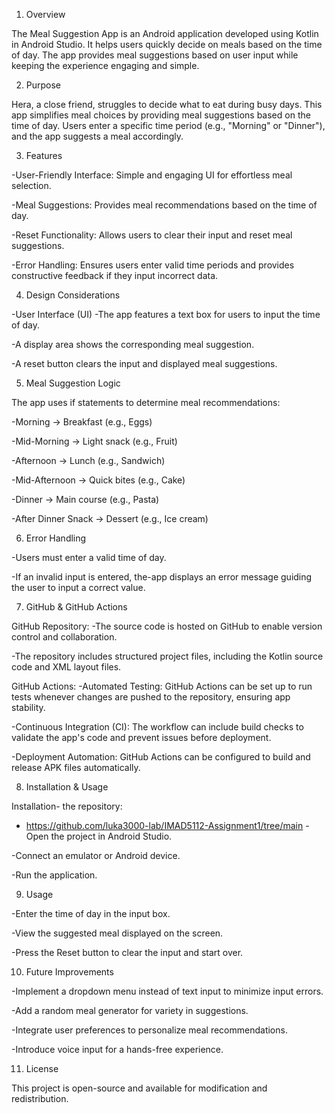 1. Overview

The Meal Suggestion App is an Android application developed using Kotlin in Android Studio. It helps users quickly decide on meals based on the time of day. The app provides meal suggestions based on user input while keeping the experience engaging and simple.

2. Purpose

Hera, a close friend, struggles to decide what to eat during busy days. This app simplifies meal choices by providing meal suggestions based on the time of day. Users enter a specific time period (e.g., "Morning" or "Dinner"), and the app suggests a meal accordingly.

3. Features

-User-Friendly Interface: Simple and engaging UI for effortless meal selection.

-Meal Suggestions: Provides meal recommendations based on the time of day.

-Reset Functionality: Allows users to clear their input and reset meal suggestions.

-Error Handling: Ensures users enter valid time periods and provides constructive feedback if they input incorrect data.

4. Design Considerations

-User Interface (UI)
-The app features a text box for users to input the time of day.

-A display area shows the corresponding meal suggestion.

-A reset button clears the input and displayed meal suggestions.

5. Meal Suggestion Logic

The app uses if statements to determine meal recommendations:

-Morning → Breakfast (e.g., Eggs)

-Mid-Morning → Light snack (e.g., Fruit)

-Afternoon → Lunch (e.g., Sandwich)

-Mid-Afternoon → Quick bites (e.g., Cake)

-Dinner → Main course (e.g., Pasta)

-After Dinner Snack → Dessert (e.g., Ice cream)

6. Error Handling

-Users must enter a valid time of day.

-If an invalid input is entered, the-app displays an error message guiding the user to input a correct value.

7. GitHub & GitHub Actions

GitHub Repository:
-The source code is hosted on GitHub to enable version control and collaboration.

-The repository includes structured project files, including the Kotlin source code and XML layout files.

GitHub Actions:
-Automated Testing: GitHub Actions can be set up to run tests whenever changes are pushed to the repository, ensuring app stability.

-Continuous Integration (CI): The workflow can include build checks to validate the app's code and prevent issues before deployment.

-Deployment Automation: GitHub Actions can be configured to build and release APK files automatically.

8. Installation & Usage

Installation-
the repository:
- https://github.com/luka3000-lab/IMAD5112-Assignment1/tree/main
-Open the project in Android Studio.

-Connect an emulator or Android device.

-Run the application.

9. Usage

-Enter the time of day in the input box.

-View the suggested meal displayed on the screen.

-Press the Reset button to clear the input and start over.

10. Future Improvements

-Implement a dropdown menu instead of text input to minimize input errors.

-Add a random meal generator for variety in suggestions.

-Integrate user preferences to personalize meal recommendations.

-Introduce voice input for a hands-free experience.

11. License

This project is open-source and available for modification and redistribution.


